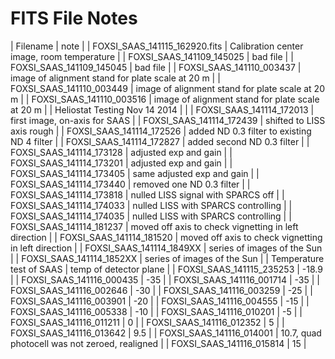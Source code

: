FITS File Notes
===============

| Filename | note |
| FOXSI_SAAS_141115_162920.fits | Calibration center image, room temperature |
| FOXSI_SAAS_141109_145025 | bad file |
| FOXSI_SAAS_141109_145045 | bad file |
| FOXSI_SAAS_141110_003437 | image of alignment stand for plate scale at 20 m |
| FOXSI_SAAS_141110_003449 | image of alignment stand for plate scale at 20 m |
| FOXSI_SAAS_141110_003516 | image of alignment stand for plate scale at 20 m |
| Heliostat Testing Nov 14 2014 | |
| FOXSI_SAAS_141114_172013 | first image, on-axis for SAAS |
| FOXSI_SAAS_141114_172439 | shifted to LISS axis rough |
| FOXSI_SAAS_141114_172526 | added ND 0.3 filter to existing ND 4 filter |
| FOXSI_SAAS_141114_172827 | added second ND 0.3 filter |
| FOXSI_SAAS_141114_173128 | adjusted exp and gain |
| FOXSI_SAAS_141114_173201 | adjusted exp and gain |
| FOXSI_SAAS_141114_173405 | same adjusted exp and gain |
| FOXSI_SAAS_141114_173440 | removed one ND 0.3 filter |
| FOXSI_SAAS_141114_173818 | nulled LISS signal with SPARCS off |
| FOXSI_SAAS_141114_174033 | nulled LISS with SPARCS controlling |
| FOXSI_SAAS_141114_174035 | nulled LISS with SPARCS controlling |
| FOXSI_SAAS_141114_181237 | moved off axis to check vignetting in left direction |
| FOXSI_SAAS_141114_181520 | moved off axis to check vignetting in left direction |
| FOXSI_SAAS_141114_1849XX | series of images of the Sun |
| FOXSI_SAAS_141114_1852XX | series of images of the Sun | 
| Temperature test of SAAS | temp of detector plane |
| FOXSI_SAAS_141115_235253 | -18.9 |
| FOXSI_SAAS_141116_000435 | -35 |
| FOXSI_SAAS_141116_001714 | -35 |
| FOXSI_SAAS_141116_002646 | -30 |
| FOXSI_SAAS_141116_003259 | -25 |
| FOXSI_SAAS_141116_003901 | -20 |
| FOXSI_SAAS_141116_004555 | -15 |
| FOXSI_SAAS_141116_005338 | -10 |
| FOXSI_SAAS_141116_010201 | -5 |
| FOXSI_SAAS_141116_011211 | 0 |
| FOXSI_SAAS_141116_012352 | 5 |
| FOXSI_SAAS_141116_013642 | 9.5 |
| FOXSI_SAAS_141116_014001 | 10.7, quad photocell was not zeroed, realigned |
| FOXSI_SAAS_141116_015814 | 15 |